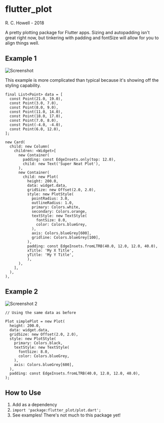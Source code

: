 # flutter_plot
R. C. Howell - 2018

A pretty plotting package for Flutter apps. Sizing and autopadding isn't great right now, but tinkering with padding and fontSize will allow for you to align things well.

## Example 1

![Screenshot](https://i.imgur.com/17QwWzg.png)

This example is more complicated than typical because it's showing off the styling capability.

```
final List<Point> data = [
  const Point(21.0, 19.0),
  const Point(3.0, 7.0),
  const Point(8.0, 9.0),
  const Point(11.0, 14.0),
  const Point(18.0, 17.0),
  const Point(7.0, 8.0),
  const Point(-4.0, -4.0),
  const Point(6.0, 12.0),
];

new Card(
  child: new Column(
    children: <Widget>[
      new Container(
        padding: const EdgeInsets.only(top: 12.0),
        child: new Text('Super Neat Plot'),
      ),
      new Container(
        child: new Plot(
          height: 200.0,
          data: widget.data,
          gridSize: new Offset(2.0, 2.0),
          style: new PlotStyle(
            pointRadius: 3.0,
            outlineRadius: 1.0,
            primary: Colors.white,
            secondary: Colors.orange,
            textStyle: new TextStyle(
              fontSize: 8.0,
              color: Colors.blueGrey,
            ),
            axis: Colors.blueGrey[600],
            gridline: Colors.blueGrey[100],
          ),
          padding: const EdgeInsets.fromLTRB(40.0, 12.0, 12.0, 40.0),
          xTitle: 'My X Title',
          yTitle: 'My Y Title',
          ),
      ),
    ],
  ),
),
```

## Example 2

![Screenshot 2](https://i.imgur.com/yPUG61p.png)

```
// Using the same data as before

Plot simplePlot = new Plot(
  height: 200.0,
  data: widget.data,
  gridSize: new Offset(2.0, 2.0),
  style: new PlotStyle(
    primary: Colors.black,
    textStyle: new TextStyle(
      fontSize: 8.0,
      color: Colors.blueGrey,
    ),
    axis: Colors.blueGrey[600],
  ),
  padding: const EdgeInsets.fromLTRB(40.0, 12.0, 12.0, 40.0),
);
```

## How to Use
1. Add as a dependency
2. `import 'package:flutter_plot/plot.dart';`
3. See examples! There's not much to this package yet!

